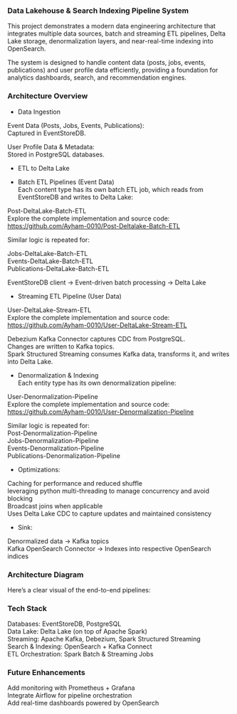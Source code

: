 ### Data Lakehouse & Search Indexing Pipeline System ###

This project demonstrates a modern data engineering architecture that integrates multiple data sources, batch and streaming ETL pipelines, Delta Lake storage, denormalization layers, and near-real-time indexing into OpenSearch.<br>

The system is designed to handle content data (posts, jobs, events, publications) and user profile data efficiently, providing a foundation for analytics dashboards, search, and recommendation engines.

### Architecture Overview ###

* Data Ingestion

Event Data (Posts, Jobs, Events, Publications):<br>
Captured in EventStoreDB.

User Profile Data & Metadata:<br>
Stored in PostgreSQL databases.

* ETL to Delta Lake

- Batch ETL Pipelines (Event Data)<br>
Each content type has its own batch ETL job, which reads from EventStoreDB and writes to Delta Lake:

Post-DeltaLake-Batch-ETL<br>
Explore the complete implementation and source code:<br>
https://github.com/Ayham-0010/Post-Deltalake-Batch-ETL<br>

Similar logic is repeated for:

Jobs-DeltaLake-Batch-ETL<br>
Events-DeltaLake-Batch-ETL<br>
Publications-DeltaLake-Batch-ETL

EventStoreDB client → Event-driven batch processing → Delta Lake

- Streaming ETL Pipeline (User Data)

User-DeltaLake-Stream-ETL<br>
Explore the complete implementation and source code:<br>
https://github.com/Ayham-0010/User-DeltaLake-Stream-ETL

Debezium Kafka Connector captures CDC from PostgreSQL.<br>
Changes are written to Kafka topics.<br>
Spark Structured Streaming consumes Kafka data, transforms it, and writes into Delta Lake.

- Denormalization & Indexing<br>
Each entity type has its own denormalization pipeline:

User-Denormalization-Pipeline<br>
Explore the complete implementation and source code:<br>
https://github.com/Ayham-0010/User-Denormalization-Pipeline

Similar logic is repeated for:<br>
Post-Denormalization-Pipeline<br>
Jobs-Denormalization-Pipeline<br>
Events-Denormalization-Pipeline<br>
Publications-Denormalization-Pipeline

* Optimizations:

Caching for performance and reduced shuffle<br>
leveraging python multi-threading to manage concurrency and avoid blocking<br>
Broadcast joins when applicable<br>
Uses Delta Lake CDC to capture updates and maintained consistency


* Sink:

Denormalized data → Kafka topics<br>
Kafka OpenSearch Connector → Indexes into respective OpenSearch indices


### Architecture Diagram ###

Here’s a clear visual of the end-to-end pipelines:



### Tech Stack ###

Databases: EventStoreDB, PostgreSQL<br>
Data Lake: Delta Lake (on top of Apache Spark)<br>
Streaming: Apache Kafka, Debezium, Spark Structured Streaming<br>
Search & Indexing: OpenSearch + Kafka Connect<br>
ETL Orchestration: Spark Batch & Streaming Jobs



### Future Enhancements ###

Add monitoring with Prometheus + Grafana<br>
Integrate Airflow for pipeline orchestration<br>
Add real-time dashboards powered by OpenSearch
